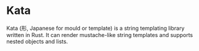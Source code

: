 # Kata

Kata (形, Japanese for mould or template) is a string templating library written in Rust. It can render
mustache-like string templates and supports nested objects and lists.
